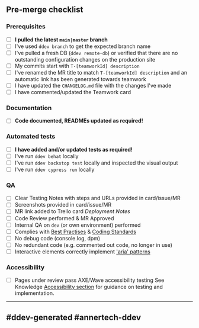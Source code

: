 ## Pre-merge checklist

### Prerequisites
- [ ] **I pulled the latest `main|master` branch**
- [ ] I've used `ddev branch` to get the expected branch name
- [ ] I've pulled a fresh DB (`ddev remote-db`) or verified that there are 
  no outstanding configuration changes on the production site
- [ ] My commits start with `T-[teamworkId] description`
- [ ] I've renamed the MR title to match `T-[teamworkId] description` and an
  automatic link has been generated towards teamwork
- [ ] I have updated the `CHANGELOG.md` file with the changes I've made
- [ ] I have commented/updated the Teamwork card

### Documentation
- [ ] **Code documented, READMEs updated as required!**

### Automated tests
- [ ] **I have added and/or updated tests as required!**
- [ ] I've run `ddev behat` locally
- [ ] I've run `ddev backstop test` locally and inspected the visual output
- [ ] I've run `ddev cypress run` locally

### QA
- [ ] Clear Testing Notes with steps and URLs provided in card/issue/MR
- [ ] Screenshots provided in card/issue/MR
- [ ] MR link added to Trello card _Deployment Notes_
- [ ] Code Review performed & MR Approved
- [ ] Internal QA on `dev` (or own environment) performed
- [ ] Complies with [Best Practises](https://knowledge.annertech.com/coding/) & [Coding Standards](https://www.drupal.org/docs/develop/standards/coding-standards)
- [ ] No debug code (console.log, dpm)
- [ ] No redundant code (e.g. commented out code, no longer in use)
- [ ] Interactive elements correctly implement ['aria' patterns](https://www.w3.org/TR/wai-aria-practices-1.2/#aria_ex)

### Accessibility

- [ ] Pages under review pass AXE/Wave accessibility testing
  See Knowledge [Accessibility section](https://knowledge.annertech.com/accessibility) for guidance on testing and implementation.


---
#ddev-generated
#annertech-ddev
---